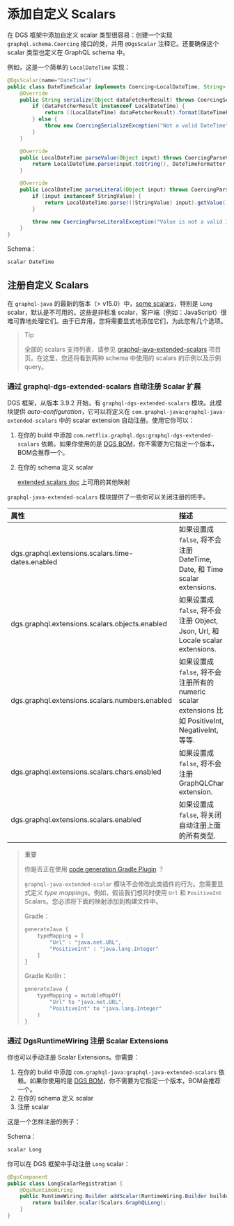 # 添加自定义 Scalars

在 DGS 框架中添加自定义 scalar 类型很容易：创建一个实现 `graphql.schema.Coercing` 接口的类，并用 `@DgsScalar` 注释它。还要确保这个 scalar 类型也定义在 GraphQL schema 中。

例如，这是一个简单的 `LocalDateTime` 实现：

```java
@DgsScalar(name="DateTime")
public class DateTimeScalar implements Coercing<LocalDateTime, String> {
    @Override
    public String serialize(Object dataFetcherResult) throws CoercingSerializeException {
        if (dataFetcherResult instanceof LocalDateTime) {
            return ((LocalDateTime) dataFetcherResult).format(DateTimeFormatter.ISO_DATE_TIME);
        } else {
            throw new CoercingSerializeException("Not a valid DateTime");
        }
    }

    @Override
    public LocalDateTime parseValue(Object input) throws CoercingParseValueException {
        return LocalDateTime.parse(input.toString(), DateTimeFormatter.ISO_DATE_TIME);
    }

    @Override
    public LocalDateTime parseLiteral(Object input) throws CoercingParseLiteralException {
        if (input instanceof StringValue) {
            return LocalDateTime.parse(((StringValue) input).getValue(), DateTimeFormatter.ISO_DATE_TIME);
        }

        throw new CoercingParseLiteralException("Value is not a valid ISO date time");
    }
}
```

Schema：

```scheme
scalar DateTime
```

## 注册自定义 Scalars

在 `graphql-java` 的最新的版本（&gt; v15.0）中，[some scalars](https://github.com/graphql-java/graphql-java-extended-scalars)，特别是 `Long` scalar，默认是不可用的。这些是非标准 scalar，客户端（例如：JavaScript）很难可靠地处理它们。由于已弃用，您将需要显式地添加它们，为此您有几个选项。

> Tip
>
> 全部的 scalars 支持列表，请参见 [graphql-java-extended-scalars](https://github.com/graphql-java/graphql-java-extended-scalars) 项目页。在这里，您还将看到两种 schema 中使用的 scalars 的示例以及示例 query。

### 通过 graphql-dgs-extended-scalars 自动注册 Scalar 扩展

DGS 框架，从版本 3.9.2 开始，有 `graphql-dgs-extended-scalars` 模块。此模块提供 _auto-configuration_，它可以将定义在 `com.graphql-java:graphql-java-extended-scalars` 中的 scalar extension 自动注册。使用它你可以：

1. 在你的 build 中添加 `com.netflix.graphql.dgs:graphql-dgs-extended-scalars` 依赖。如果你使用的是 [DGS BOM](10-using-the-platform-bom.md)，你不需要为它指定一个版本，BOM会推荐一个。
2. 在你的 schema 定义 scalar

   [extended scalars doc](https://github.com/graphql-java/graphql-java-extended-scalars) 上可用的其他映射

`graphql-java-extended-scalars` 模块提供了一些你可以关闭注册的把手。

| 属性 | 描述 |
| :--- | :--- |
| dgs.graphql.extensions.scalars.time-dates.enabled | 如果设置成 `false`, 将不会注册 DateTime, Date, 和 Time scalar extensions. |
| dgs.graphql.extensions.scalars.objects.enabled | 如果设置成 `false`, 将不会注册 Object, Json, Url, 和 Locale scalar extensions. |
| dgs.graphql.extensions.scalars.numbers.enabled | 如果设置成 `false`, 将不会注册所有的 numeric scalar extensions 比如 PositiveInt, NegativeInt, 等等. |
| dgs.graphql.extensions.scalars.chars.enabled | 如果设置成`false`, 将不会注册 GraphQLChar extension. |
| dgs.graphql.extensions.scalars.enabled | 如果设置成 `false`, 将关闭自动注册上面的所有类型. |

> 重要
>
> 你是否正在使用 [code generation Gradle Plugin](../06-code-generation.md) ？
>
> `graphql-java-extended-scalar` 模块不会修改此类插件的行为。您需要显式定义 _type mappings_。例如，假设我们想同时使用 `Url` 和 `PositiveInt` Scalars。您必须将下面的映射添加到构建文件中。
>
> Gradle：
>
> ```groovy
> generateJava {
>     typeMapping = [
>         "Url" : "java.net.URL",
>         "PositiveInt" : "java.lang.Integer"
>     ]
> }
> ```
>
> Gradle Kotlin：
>
> ```kotlin
> generateJava {
>     typeMapping = mutableMapOf(
>         "Url" to "java.net.URL",
>         "PositiveInt" to "java.lang.Integer"
>     )
> }
> ```

### 通过 DgsRuntimeWiring 注册 Scalar Extensions

你也可以手动注册 Scalar Extensions。你需要：

1. 在你的 build 中添加 `com.graphql-java:graphql-java-extended-scalars` 依赖。如果你使用的是 [DGS BOM](10-using-the-platform-bom.md)，你不需要为它指定一个版本，BOM会推荐一个。
2. 在你的 schema 定义 scalar
3. 注册 scalar

这是一个怎样注册的例子：

Schema：

```scheme
scalar Long
```

你可以在 DGS 框架中手动注册 `Long` scalar：

```java
@DgsComponent
public class LongScalarRegistration {
    @DgsRuntimeWiring
    public RuntimeWiring.Builder addScalar(RuntimeWiring.Builder builder) {
        return builder.scalar(Scalars.GraphQLLong);
    }
}
```

